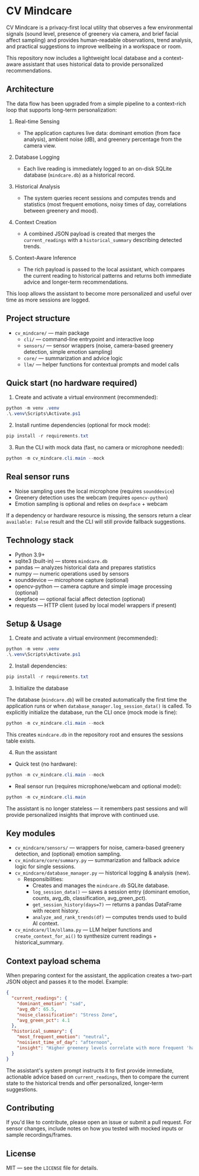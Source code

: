 # CV Mindcare

CV Mindcare is a privacy-first local utility that observes a few environmental signals (sound level, presence of greenery via camera, and brief facial affect sampling) and provides human-readable observations, trend analysis, and practical suggestions to improve wellbeing in a workspace or room.

This repository now includes a lightweight local database and a context-aware assistant that uses historical data to provide personalized recommendations.

## Architecture

The data flow has been upgraded from a simple pipeline to a context-rich loop that supports long-term personalization:

1. Real-time Sensing
   - The application captures live data: dominant emotion (from face analysis), ambient noise (dB), and greenery percentage from the camera view.

2. Database Logging
   - Each live reading is immediately logged to an on-disk SQLite database (`mindcare.db`) as a historical record.

3. Historical Analysis
   - The system queries recent sessions and computes trends and statistics (most frequent emotions, noisy times of day, correlations between greenery and mood).

4. Context Creation
   - A combined JSON payload is created that merges the `current_readings` with a `historical_summary` describing detected trends.

5. Context-Aware Inference
   - The rich payload is passed to the local assistant, which compares the current reading to historical patterns and returns both immediate advice and longer-term recommendations.

This loop allows the assistant to become more personalized and useful over time as more sessions are logged.

## Project structure

- `cv_mindcare/` — main package
  - `cli/` — command-line entrypoint and interactive loop
  - `sensors/` — sensor wrappers (noise, camera-based greenery detection, simple emotion sampling)
  - `core/` — summarization and advice logic
  - `llm/` — helper functions for contextual prompts and model calls

## Quick start (no hardware required)

1. Create and activate a virtual environment (recommended):

```powershell
python -m venv .venv
.\.venv\Scripts\Activate.ps1
```

2. Install runtime dependencies (optional for mock mode):

```powershell
pip install -r requirements.txt
```

3. Run the CLI with mock data (fast, no camera or microphone needed):

```powershell
python -m cv_mindcare.cli.main --mock
```

## Real sensor runs

- Noise sampling uses the local microphone (requires `sounddevice`)
- Greenery detection uses the webcam (requires `opencv-python`)
- Emotion sampling is optional and relies on `deepface` + webcam

If a dependency or hardware resource is missing, the sensors return a clear `available: False` result and the CLI will still provide fallback suggestions.

## Technology stack

- Python 3.9+
- sqlite3 (built-in) — stores `mindcare.db`
- pandas — analyzes historical data and prepares statistics
- numpy — numeric operations used by sensors
- sounddevice — microphone capture (optional)
- opencv-python — camera capture and simple image processing (optional)
- deepface — optional facial affect detection (optional)
- requests — HTTP client (used by local model wrappers if present)

## Setup & Usage

1) Create and activate a virtual environment (recommended):

```powershell
python -m venv .venv
.\.venv\Scripts\Activate.ps1
```

2) Install dependencies:

```powershell
pip install -r requirements.txt
```

3) Initialize the database

The database (`mindcare.db`) will be created automatically the first time the application runs or when `database_manager.log_session_data()` is called. To explicitly initialize the database, run the CLI once (mock mode is fine):

```powershell
python -m cv_mindcare.cli.main --mock
```

This creates `mindcare.db` in the repository root and ensures the sessions table exists.

4) Run the assistant

- Quick test (no hardware):

```powershell
python -m cv_mindcare.cli.main --mock
```

- Real sensor run (requires microphone/webcam and optional model):

```powershell
python -m cv_mindcare.cli.main
```

The assistant is no longer stateless — it remembers past sessions and will provide personalized insights that improve with continued use.

## Key modules

- `cv_mindcare/sensors/` — wrappers for noise, camera-based greenery detection, and (optional) emotion sampling.
- `cv_mindcare/core/summary.py` — summarization and fallback advice logic for single sessions.
- `cv_mindcare/database_manager.py` — historical logging & analysis (new).
  - Responsibilities:
    - Creates and manages the `mindcare.db` SQLite database.
    - `log_session_data()` — saves a session entry (dominant emotion, counts, avg_db, classification, avg_green_pct).
    - `get_session_history(days=7)` — returns a pandas DataFrame with recent history.
    - `analyze_and_rank_trends(df)` — computes trends used to build AI context.
- `cv_mindcare/llm/ollama.py` — LLM helper functions and `create_context_for_ai()` to synthesize current readings + historical_summary.

## Context payload schema

When preparing context for the assistant, the application creates a two-part JSON object and passes it to the model. Example:

```json
{
  "current_readings": {
    "dominant_emotion": "sad",
    "avg_db": 65.5,
    "noise_classification": "Stress Zone",
    "avg_green_pct": 4.1
  },
  "historical_summary": {
    "most_frequent_emotion": "neutral",
    "noisiest_time_of_day": "afternoon",
    "insight": "Higher greenery levels correlate with more frequent 'happy' emotions in your history."
  }
}
```

The assistant's system prompt instructs it to first provide immediate, actionable advice based on `current_readings`, then to compare the current state to the historical trends and offer personalized, longer-term suggestions.

## Contributing

If you'd like to contribute, please open an issue or submit a pull request. For sensor changes, include notes on how you tested with mocked inputs or sample recordings/frames.

## License

MIT — see the `LICENSE` file for details.
